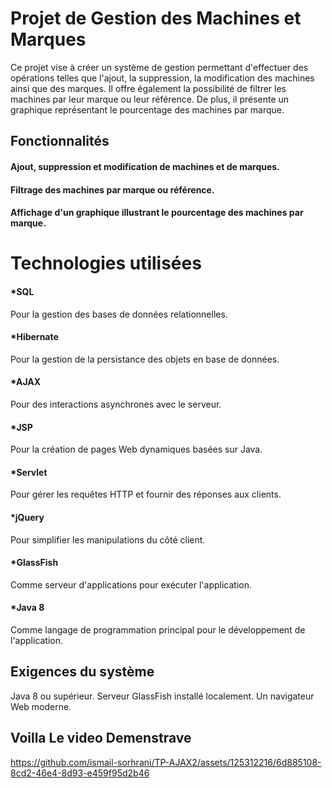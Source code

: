 # Projet de Gestion des Machines et Marques
Ce projet vise à créer un système de gestion permettant d'effectuer des opérations telles que l'ajout, la suppression, la modification des machines ainsi que des marques. Il offre également la possibilité de filtrer les machines par leur marque ou leur référence. De plus, il présente un graphique représentant le pourcentage des machines par marque.
## Fonctionnalités
#### Ajout, suppression et modification de machines et de marques.
#### Filtrage des machines par marque ou référence.
#### Affichage d'un graphique illustrant le pourcentage des machines par marque.
# Technologies utilisées
#### *SQL
Pour la gestion des bases de données relationnelles.
#### *Hibernate 
Pour la gestion de la persistance des objets en base de données.
#### *AJAX 
Pour des interactions asynchrones avec le serveur.
#### *JSP 
Pour la création de pages Web dynamiques basées sur Java.
#### *Servlet 
Pour gérer les requêtes HTTP et fournir des réponses aux clients.
#### *jQuery 
Pour simplifier les manipulations du côté client.
#### *GlassFish 
Comme serveur d'applications pour exécuter l'application.
#### *Java 8 
Comme langage de programmation principal pour le développement de l'application.
## Exigences du système
Java 8 ou supérieur.
Serveur GlassFish installé localement.
Un navigateur Web moderne.
## Voilla Le video Demenstrave
https://github.com/ismail-sorhrani/TP-AJAX2/assets/125312216/6d885108-8cd2-46e4-8d93-e459f95d2b46


